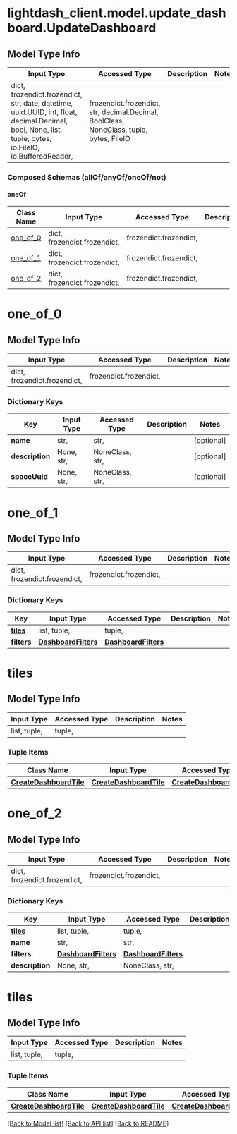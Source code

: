 # lightdash_client.model.update_dashboard.UpdateDashboard

## Model Type Info
Input Type | Accessed Type | Description | Notes
------------ | ------------- | ------------- | -------------
dict, frozendict.frozendict, str, date, datetime, uuid.UUID, int, float, decimal.Decimal, bool, None, list, tuple, bytes, io.FileIO, io.BufferedReader,  | frozendict.frozendict, str, decimal.Decimal, BoolClass, NoneClass, tuple, bytes, FileIO |  |

### Composed Schemas (allOf/anyOf/oneOf/not)
#### oneOf
Class Name | Input Type | Accessed Type | Description | Notes
------------- | ------------- | ------------- | ------------- | -------------
[one_of_0](#one_of_0) | dict, frozendict.frozendict,  | frozendict.frozendict,  |  |
[one_of_1](#one_of_1) | dict, frozendict.frozendict,  | frozendict.frozendict,  |  |
[one_of_2](#one_of_2) | dict, frozendict.frozendict,  | frozendict.frozendict,  |  |

# one_of_0

## Model Type Info
Input Type | Accessed Type | Description | Notes
------------ | ------------- | ------------- | -------------
dict, frozendict.frozendict,  | frozendict.frozendict,  |  |

### Dictionary Keys
Key | Input Type | Accessed Type | Description | Notes
------------ | ------------- | ------------- | ------------- | -------------
**name** | str,  | str,  |  | [optional]
**description** | None, str,  | NoneClass, str,  |  | [optional]
**spaceUuid** | None, str,  | NoneClass, str,  |  | [optional]

# one_of_1

## Model Type Info
Input Type | Accessed Type | Description | Notes
------------ | ------------- | ------------- | -------------
dict, frozendict.frozendict,  | frozendict.frozendict,  |  |

### Dictionary Keys
Key | Input Type | Accessed Type | Description | Notes
------------ | ------------- | ------------- | ------------- | -------------
**[tiles](#tiles)** | list, tuple,  | tuple,  |  |
**filters** | [**DashboardFilters**](DashboardFilters.md) | [**DashboardFilters**](DashboardFilters.md) |  |

# tiles

## Model Type Info
Input Type | Accessed Type | Description | Notes
------------ | ------------- | ------------- | -------------
list, tuple,  | tuple,  |  |

### Tuple Items
Class Name | Input Type | Accessed Type | Description | Notes
------------- | ------------- | ------------- | ------------- | -------------
[**CreateDashboardTile**](CreateDashboardTile.md) | [**CreateDashboardTile**](CreateDashboardTile.md) | [**CreateDashboardTile**](CreateDashboardTile.md) |  |

# one_of_2

## Model Type Info
Input Type | Accessed Type | Description | Notes
------------ | ------------- | ------------- | -------------
dict, frozendict.frozendict,  | frozendict.frozendict,  |  |

### Dictionary Keys
Key | Input Type | Accessed Type | Description | Notes
------------ | ------------- | ------------- | ------------- | -------------
**[tiles](#tiles)** | list, tuple,  | tuple,  |  |
**name** | str,  | str,  |  |
**filters** | [**DashboardFilters**](DashboardFilters.md) | [**DashboardFilters**](DashboardFilters.md) |  |
**description** | None, str,  | NoneClass, str,  |  | [optional]

# tiles

## Model Type Info
Input Type | Accessed Type | Description | Notes
------------ | ------------- | ------------- | -------------
list, tuple,  | tuple,  |  |

### Tuple Items
Class Name | Input Type | Accessed Type | Description | Notes
------------- | ------------- | ------------- | ------------- | -------------
[**CreateDashboardTile**](CreateDashboardTile.md) | [**CreateDashboardTile**](CreateDashboardTile.md) | [**CreateDashboardTile**](CreateDashboardTile.md) |  |

[[Back to Model list]](../../README.md#documentation-for-models) [[Back to API list]](../../README.md#documentation-for-api-endpoints) [[Back to README]](../../README.md)

